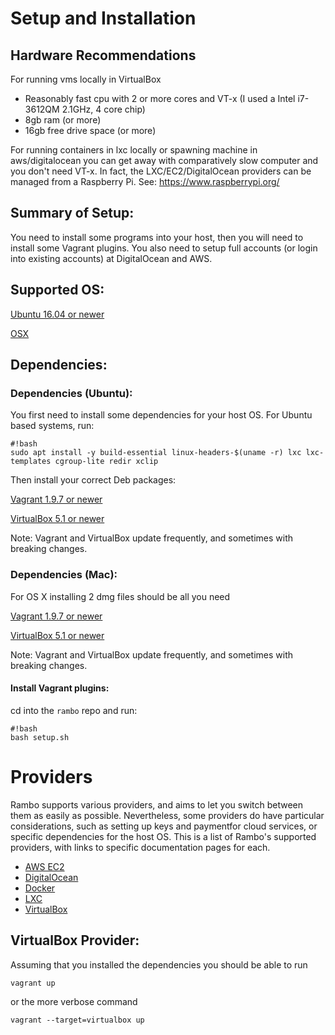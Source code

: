 # Setup and Installation

## Hardware Recommendations
For running vms locally in VirtualBox

* Reasonably fast cpu with 2 or more cores and VT-x (I used a Intel i7-3612QM 2.1GHz, 4 core chip)
* 8gb ram (or more)
* 16gb free drive space  (or more)

For running containers in lxc locally or spawning machine in aws/digitalocean you can get away with comparatively slow computer and you don't need VT-x. In fact, the LXC/EC2/DigitalOcean providers can be managed from a Raspberry Pi. See: https://www.raspberrypi.org/

## Summary of Setup:
You need to install some programs into your host, then you will need to install some Vagrant plugins. You also need to setup full accounts (or login into existing accounts) at DigitalOcean and AWS.

## Supported OS:
[Ubuntu 16.04 or newer](https://www.ubuntu.com/download/desktop)

[OSX](http://www.apple.com/mac-mini/)

## Dependencies:
### Dependencies (Ubuntu):
You first need to install some dependencies for your host OS. For Ubuntu based systems, run:

```
#!bash
sudo apt install -y build-essential linux-headers-$(uname -r) lxc lxc-templates cgroup-lite redir xclip
```

Then install your correct Deb packages:

[Vagrant 1.9.7 or newer](http://www.vagrantup.com/)

[VirtualBox 5.1 or newer](https://www.virtualbox.org/)

Note: Vagrant and VirtualBox update frequently, and sometimes with breaking changes.

### Dependencies (Mac):
For OS X installing 2 dmg files should be all you need

[Vagrant 1.9.7 or newer](http://www.vagrantup.com/)

[VirtualBox 5.1 or newer](https://www.virtualbox.org/)

Note: Vagrant and VirtualBox update frequently, and sometimes with breaking changes.

#### Install Vagrant plugins:
cd into the `rambo` repo and run:

```
#!bash
bash setup.sh
```

# Providers

Rambo supports various providers, and aims to let you switch between them as easily as possible. Nevertheless, some providers do have particular considerations, such as setting up keys and paymentfor cloud services, or specific dependencies for the host OS. This is a list of Rambo's supported providers, with links to specific documentation pages for each.

- [AWS EC2](https://github.com/terminal-labs/rambo/blob/master/docs/provider/aws-ec2.md)
- [DigitalOcean](https://github.com/terminal-labs/rambo/blob/master/docs/provider/digitalocean.md)
- [Docker](https://github.com/terminal-labs/rambo/blob/master/docs/provider/docker.md)
- [LXC](https://github.com/terminal-labs/rambo/blob/master/docs/provider/lxc.md)
- [VirtualBox](https://github.com/terminal-labs/rambo/blob/master/docs/INSTALL.md#virtualbox-provider)

## VirtualBox Provider:

Assuming that you installed the dependencies you should be able to run 

`vagrant up`

or the more verbose command 

`vagrant --target=virtualbox up`

